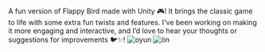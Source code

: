 A fun version of Flappy Bird made with Unity 🎮!
It brings the classic game to life with some extra fun twists and features. 
I've been working on making it more engaging and interactive, and I’d love to hear your thoughts or suggestions for improvements 🐦✨!
![oyun](https://github.com/user-attachments/assets/9a0e8ae2-e1a3-4880-90ce-1bff8a27c501)
![ön](https://github.com/user-attachments/assets/36dc6489-9fea-458a-934e-2a85c31d90a9)
